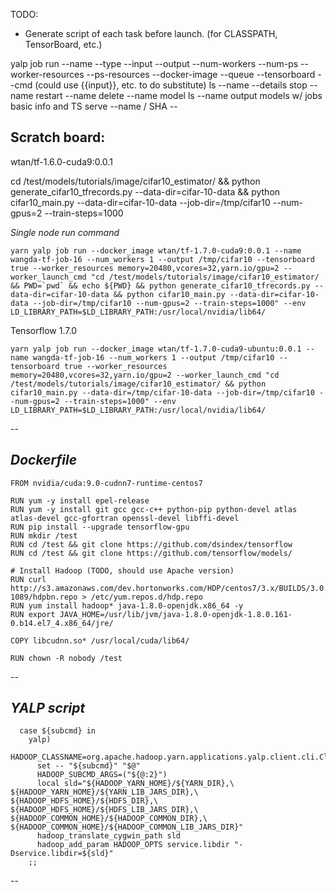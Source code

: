 TODO:
* Generate script of each task before launch. (for CLASSPATH, TensorBoard, etc.)

yalp
 job
   run
   --name
   --type
   --input
   --output
   --num-workers
   --num-ps
   --worker-resources
   --ps-resources
   --docker-image <docker-image>
   --queue <queue-name>
   --tensorboard
   --cmd (could use {{input}}, etc. to do substitute)
   ls
   --name
   --details
   stop
   --name
   restart
   --name
   delete
   --name
 model
   ls
   --name
     output models w/ jobs basic info and TS
   serve
   --name / SHA
   --<look at simple-tensor-serving doc> 


Scratch board:
--
wtan/tf-1.6.0-cuda9:0.0.1

cd /test/models/tutorials/image/cifar10_estimator/ && python generate_cifar10_tfrecords.py --data-dir=cifar-10-data && python cifar10_main.py --data-dir=cifar-10-data --job-dir=/tmp/cifar10 --num-gpus=2 --train-steps=1000

*Single node run command* 
```
yarn yalp job run --docker_image wtan/tf-1.7.0-cuda9:0.0.1 --name wangda-tf-job-16 --num_workers 1 --output /tmp/cifar10 --tensorboard true --worker_resources memory=20480,vcores=32,yarn.io/gpu=2 --worker_launch_cmd "cd /test/models/tutorials/image/cifar10_estimator/ && PWD=`pwd` && echo ${PWD} && python generate_cifar10_tfrecords.py --data-dir=cifar-10-data && python cifar10_main.py --data-dir=cifar-10-data --job-dir=/tmp/cifar10 --num-gpus=2 --train-steps=1000" --env LD_LIBRARY_PATH=$LD_LIBRARY_PATH:/usr/local/nvidia/lib64/
```

Tensorflow 1.7.0
```
yarn yalp job run --docker_image wtan/tf-1.7.0-cuda9-ubuntu:0.0.1 --name wangda-tf-job-16 --num_workers 1 --output /tmp/cifar10 --tensorboard true --worker_resources memory=20480,vcores=32,yarn.io/gpu=2 --worker_launch_cmd "cd /test/models/tutorials/image/cifar10_estimator/ && python cifar10_main.py --data-dir=/tmp/cifar-10-data --job-dir=/tmp/cifar10 --num-gpus=2 --train-steps=1000" --env LD_LIBRARY_PATH=$LD_LIBRARY_PATH:/usr/local/nvidia/lib64/
```
--

*Dockerfile*
--
```
FROM nvidia/cuda:9.0-cudnn7-runtime-centos7

RUN yum -y install epel-release
RUN yum -y install git gcc gcc-c++ python-pip python-devel atlas atlas-devel gcc-gfortran openssl-devel libffi-devel
RUN pip install --upgrade tensorflow-gpu
RUN mkdir /test
RUN cd /test && git clone https://github.com/dsindex/tensorflow
RUN cd /test && git clone https://github.com/tensorflow/models/

# Install Hadoop (TODO, should use Apache version)
RUN curl http://s3.amazonaws.com/dev.hortonworks.com/HDP/centos7/3.x/BUILDS/3.0.0.0-1089/hdpbn.repo > /etc/yum.repos.d/hdp.repo
RUN yum install hadoop* java-1.8.0-openjdk.x86_64 -y
RUN export JAVA_HOME=/usr/lib/jvm/java-1.8.0-openjdk-1.8.0.161-0.b14.el7_4.x86_64/jre/

COPY libcudnn.so* /usr/local/cuda/lib64/

RUN chown -R nobody /test
```
--

*YALP script*
--
```
  case ${subcmd} in
    yalp)
      HADOOP_CLASSNAME=org.apache.hadoop.yarn.applications.yalp.client.cli.Cli
      set -- "${subcmd}" "$@"
      HADOOP_SUBCMD_ARGS=("${@:2}")
      local sld="${HADOOP_YARN_HOME}/${YARN_DIR},\
${HADOOP_YARN_HOME}/${YARN_LIB_JARS_DIR},\
${HADOOP_HDFS_HOME}/${HDFS_DIR},\
${HADOOP_HDFS_HOME}/${HDFS_LIB_JARS_DIR},\
${HADOOP_COMMON_HOME}/${HADOOP_COMMON_DIR},\
${HADOOP_COMMON_HOME}/${HADOOP_COMMON_LIB_JARS_DIR}"
      hadoop_translate_cygwin_path sld
      hadoop_add_param HADOOP_OPTS service.libdir "-Dservice.libdir=${sld}"
    ;;
```
--